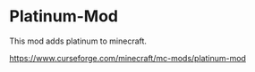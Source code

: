 # Platinum-Mod
This mod adds platinum to minecraft.

https://www.curseforge.com/minecraft/mc-mods/platinum-mod
